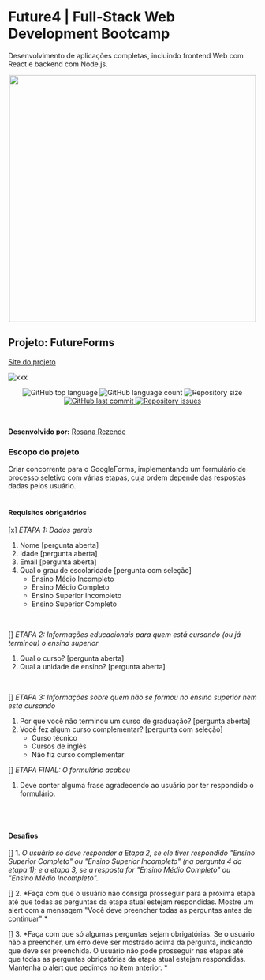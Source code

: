 # Future4 | Full-Stack Web Development Bootcamp
Desenvolvimento de aplicações completas, incluindo frontend Web com React e backend com Node.js.

<p align="center">
  <img  width='500' src='https://user-images.githubusercontent.com/45580434/74607837-f69f5e00-50ba-11ea-97e0-62fab855bcb6.png'>
</p>

## Projeto: FutureForms

[Site do projeto](http://xxx.surge.sh/)

![xxx](xxx.gif)

<p align="center">
  <img alt="GitHub top language" src="https://img.shields.io/github/languages/top/future4code/Rosana-Rezende/semana6/FutureForms">

  <img alt="GitHub language count" src="https://img.shields.io/github/languages/count/future4code/Rosana-Rezende/semana6/FutureForms">

  <img alt="Repository size" src="https://img.shields.io/github/repo-size/future4code/Rosana-Rezende/semana6/FutureForms">

  <a href="https://github.com/future4code/Rosana-Rezende/semana6/FutureForms/commits/master">
    <img alt="GitHub last commit" src="https://img.shields.io/github/last-commit/future4code/Rosana-Rezende/semana6/FutureForms">
  </a>

  <a href="https://github.com/future4code/Rosana-Rezende/semana6/FutureForms/issues">
    <img alt="Repository issues" src="https://img.shields.io/github/issues/future4code/Rosana-Rezende/semana6/FutureForms">
  </a>
</p>
<br>

**Desenvolvido por:** [Rosana Rezende](https://www.linkedin.com/in/rosanarezende/)
<br>

### Escopo do projeto
Criar concorrente para o GoogleForms, implementando um formulário de processo seletivo com várias etapas, cuja ordem depende das respostas dadas pelos usuário.
<br><br>


#### Requisitos obrigatórios


[x] *ETAPA 1: Dados gerais*
1. Nome [pergunta aberta]
2. Idade [pergunta aberta]
3. Email [pergunta aberta]
4. Qual o grau de escolaridade [pergunta com seleção]
    - Ensino Médio Incompleto
    - Ensino Médio Completo
    - Ensino Superior Incompleto
    - Ensino Superior Completo
<br>

[] *ETAPA 2: Informações educacionais para quem está cursando (ou já terminou) o ensino superior*
1. Qual o curso? [pergunta aberta]
2. Qual a unidade de ensino? [pergunta aberta]
<br>

[] *ETAPA 3: Informações sobre quem não se formou no ensino superior nem está cursando*
1. Por que você não terminou um curso de graduação? [pergunta aberta]
2. Você fez algum curso complementar? [pergunta com seleção]
    - Curso técnico
    - Cursos de inglês
    - Não fiz curso complementar

[] *ETAPA FINAL: O formulário acabou*
1. Deve conter alguma frase agradecendo ao usuário por ter respondido o formulário.


<br><br>
#### Desafios

[] 1. *O usuário só deve responder a Etapa 2, se ele tiver respondido "Ensino Superior Completo" ou "Ensino Superior Incompleto" (na pergunta 4 da etapa 1); e a etapa 3, se a resposta for "Ensino Médio Completo" ou "Ensino Médio Incompleto".*
<br>

[] 2. *Faça com que o usuário não consiga prosseguir para a próxima etapa até que todas as perguntas da etapa atual estejam respondidas. Mostre um alert com a mensagem "Você deve preencher todas as perguntas antes de continuar" *
<br>

[] 3. *Faça com que só algumas perguntas sejam obrigatórias. Se o usuário não a preencher, um erro deve ser mostrado acima da pergunta, indicando que deve ser preenchida. O usuário não pode prosseguir nas etapas até que todas as perguntas obrigatórias da etapa atual estejam respondidas. Mantenha o alert que pedimos no item anterior. *
<br>


